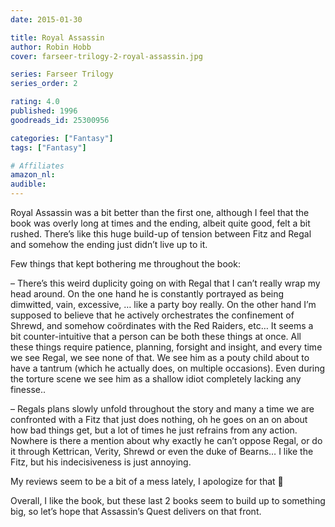 ```yaml
---
date: 2015-01-30

title: Royal Assassin
author: Robin Hobb
cover: farseer-trilogy-2-royal-assassin.jpg

series: Farseer Trilogy
series_order: 2

rating: 4.0
published: 1996
goodreads_id: 25300956

categories: ["Fantasy"]
tags: ["Fantasy"]

# Affiliates
amazon_nl: 
audible: 
---
```


Royal Assassin was a bit better than the first one, although I feel that the book was overly long at times and the ending, albeit quite good, felt a bit rushed. There’s like this huge build-up of tension between Fitz and Regal and somehow the ending just didn’t live up to it.

<!--more-->

Few things that kept bothering me throughout the book:

– There’s this weird duplicity going on with Regal that I can’t really wrap my head around. On the one hand he is constantly portrayed as being dimwitted, vain, excessive, … like a party boy really. On the other hand I’m supposed to believe that he actively orchestrates the confinement of Shrewd, and somehow coördinates with the Red Raiders, etc… It seems a bit counter-intuitive that a person can be both these things at once. All these things require patience, planning, forsight and insight, and every time we see Regal, we see none of that. We see him as a pouty child about to have a tantrum (which he actually does, on multiple occasions). <spoiler>Even during the torture scene we see him as a shallow idiot completely lacking any finesse.. </spoiler>

– Regals plans slowly unfold throughout the story and many a time we are confronted with a Fitz that just does nothing, oh he goes on an on about how bad things get, but a lot of times he just refrains from any action. Nowhere is there a mention about why exactly he can’t oppose Regal, or do it through Kettrican, Verity, Shrewd or even the duke of Bearns… I like the Fitz, but his indecisiveness is just annoying.

My reviews seem to be a bit of a mess lately, I apologize for that 🙂

Overall, I like the book, but these last 2 books seem to build up to something big, so let’s hope that Assassin’s Quest delivers on that front.
